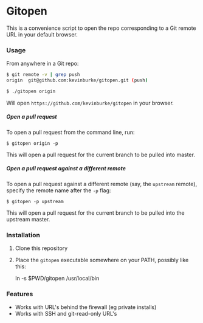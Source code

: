 # Gitopen

This is a convenience script to open the repo corresponding to a Git remote
URL in your default browser.

### Usage

From anywhere in a Git repo:

```bash
$ git remote -v | grep push
origin	git@github.com:kevinburke/gitopen.git (push)

$ ./gitopen origin
```

Will open `https://github.com/kevinburke/gitopen` in your browser.

##### Open a pull request

To open a pull request from the command line, run:

```
$ gitopen origin -p
```

This will open a pull request for the current branch to be pulled into master.

##### Open a pull request against a different remote

To open a pull request against a different remote (say, the `upstream` remote),
specify the remote name after the `-p` flag:

```
$ gitopen -p upstream
```

This will open a pull request for the current branch to be pulled into the
upstream master.

### Installation

1. Clone this repository
2. Place the `gitopen` executable somewhere on your PATH, possibly like this:

    ln -s $PWD/gitopen /usr/local/bin

### Features

* Works with URL's behind the firewall (eg private installs)
* Works with SSH and git-read-only URL's
